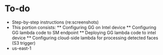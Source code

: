 # To-do
* Step-by-step instructions (re:screenshots)
* This portion consists:
** Configuring GG on Intel device
** Configuring GG lambda code to SM endpoint
** Deploying GG lambda code to intel device
** Configuring cloud-side lambda for processing detected faces (S3 trigger)
* us-east-1